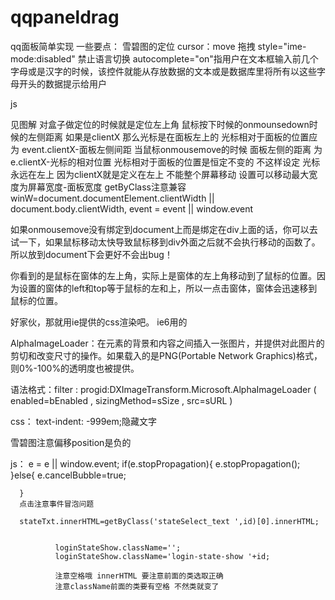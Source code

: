 # qqpaneldrag


qq面板简单实现 
一些要点：
雪碧图的定位
cursor：move 拖拽
style="ime-mode:disabled"  禁止语言切换
autocomplete="on"指用户在文本框输入前几个字母或是汉字的时候，该控件就能从存放数据的文本或是数据库里将所有以这些字母开头的数据提示给用户

js

见图解
对盒子做定位的时候就是定位左上角
鼠标按下时候的onmounsedown时候的左侧距离 如果是clientX 那么光标是在面板左上的 光标相对于面板的位置应为 event.clientX-面板左侧间距
当鼠标onmousemove的时候 面板左侧的距离 为e.clientX-光标的相对位置
光标相对于面板的位置是恒定不变的
不这样设定 光标永远在左上 因为clientX就是定义在左上
不能整个屏幕移动 设置可以移动最大宽度为屏幕宽度-面板宽度
getByClass注意兼容
winW=document.documentElement.clientWidth || document.body.clientWidth,
event = event || window.event


如果onmousemove没有绑定到document上而是绑定在div上面的话，你可以去试一下，如果鼠标移动太快导致鼠标移到div外面之后就不会执行移动的函数了。所以放到document下会更好不会出bug！


你看到的是鼠标在窗体的左上角，实际上是窗体的左上角移动到了鼠标的位置。因为设置的窗体的left和top等于鼠标的左和上，所以一点击窗体，窗体会迅速移到鼠标的位置。


好家伙，那就用ie提供的css渲染吧。
ie6用的

AlphaImageLoader：在元素的背景和内容之间插入一张图片，并提供对此图片的剪切和改变尺寸的操作。如果载入的是PNG(Portable Network Graphics)格式，则0%-100%的透明度也被提供。

语法格式：filter : progid:DXImageTransform.Microsoft.AlphaImageLoader ( enabled=bEnabled , sizingMethod=sSize , src=sURL )

css：
 text-indent: -999em;隐藏文字
 
 雪碧图注意偏移position是负的
 
 
js：
e = e || window.event;
                if(e.stopPropagation){
                e.stopPropagation();
                }else{
                e.cancelBubble=true;
               
      }
      点击注意事件冒泡问题
      
      stateTxt.innerHTML=getByClass('stateSelect_text ',id)[0].innerHTML;
              
             
              loginStateShow.className='';
              loginStateShow.className='login-state-show '+id;
              
              注意空格哦 innerHTML 要注意前面的类选取正确
              注意className前面的类要有空格 不然类就变了
    
 
 
